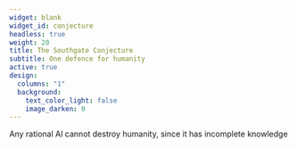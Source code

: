 ```yaml
---
widget: blank
widget_id: conjecture
headless: true
weight: 20
title: The Southgate Conjecture
subtitle: One defence for humanity
active: true
design:
  columns: "1"
  background:
    text_color_light: false
    image_darken: 0
---
```

Any rational AI cannot destroy humanity, since it has incomplete knowledge 